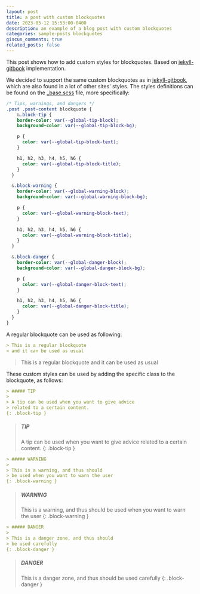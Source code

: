 ```yaml
---
layout: post
title: a post with custom blockquotes
date: 2023-05-12 15:53:00-0400
description: an example of a blog post with custom blockquotes
categories: sample-posts blockquotes
giscus_comments: true
related_posts: false
---
```

This post shows how to add custom styles for blockquotes. Based on [jekyll-gitbook](https://github.com/sighingnow/jekyll-gitbook) implementation.

We decided to support the same custom blockquotes as in [jekyll-gitbook](https://sighingnow.github.io/jekyll-gitbook/jekyll/2022-06-30-tips_warnings_dangers.html), which are also found in a lot of other sites' styles. The styles definitions can be found on the [_base.scss](https://github.com/alshedivat/al-folio/blob/master/_sass/_base.scss) file, more specifically:

```scss
/* Tips, warnings, and dangers */
.post .post-content blockquote {
    &.block-tip {
    border-color: var(--global-tip-block);
    background-color: var(--global-tip-block-bg);

    p {
      color: var(--global-tip-block-text);
    }

    h1, h2, h3, h4, h5, h6 {
      color: var(--global-tip-block-title);
    }
  }

  &.block-warning {
    border-color: var(--global-warning-block);
    background-color: var(--global-warning-block-bg);

    p {
      color: var(--global-warning-block-text);
    }

    h1, h2, h3, h4, h5, h6 {
      color: var(--global-warning-block-title);
    }
  }

  &.block-danger {
    border-color: var(--global-danger-block);
    background-color: var(--global-danger-block-bg);

    p {
      color: var(--global-danger-block-text);
    }

    h1, h2, h3, h4, h5, h6 {
      color: var(--global-danger-block-title);
    }
  }
}
```

A regular blockquote can be used as following:

```markdown
> This is a regular blockquote
> and it can be used as usual
```

> This is a regular blockquote
> and it can be used as usual

These custom styles can be used by adding the specific class to the blockquote, as follows:

```markdown
> ##### TIP
>
> A tip can be used when you want to give advice
> related to a certain content.
{: .block-tip }
```

> ##### TIP
>
> A tip can be used when you want to give advice
> related to a certain content.
{: .block-tip }

```markdown
> ##### WARNING
>
> This is a warning, and thus should
> be used when you want to warn the user
{: .block-warning }
```

> ##### WARNING
>
> This is a warning, and thus should
> be used when you want to warn the user
{: .block-warning }

```markdown
> ##### DANGER
>
> This is a danger zone, and thus should
> be used carefully
{: .block-danger }
```

> ##### DANGER
>
> This is a danger zone, and thus should
> be used carefully
{: .block-danger }
